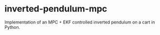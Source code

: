 # inverted-pendulum-mpc
Implementation of an MPC + EKF controlled inverted pendulum on a cart in Python.
